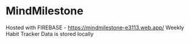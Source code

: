 # MindMilestone
Hosted with FIREBASE - 
https://mindmilestone-e3113.web.app/
Weekly Habit Tracker
Data is stored locally

